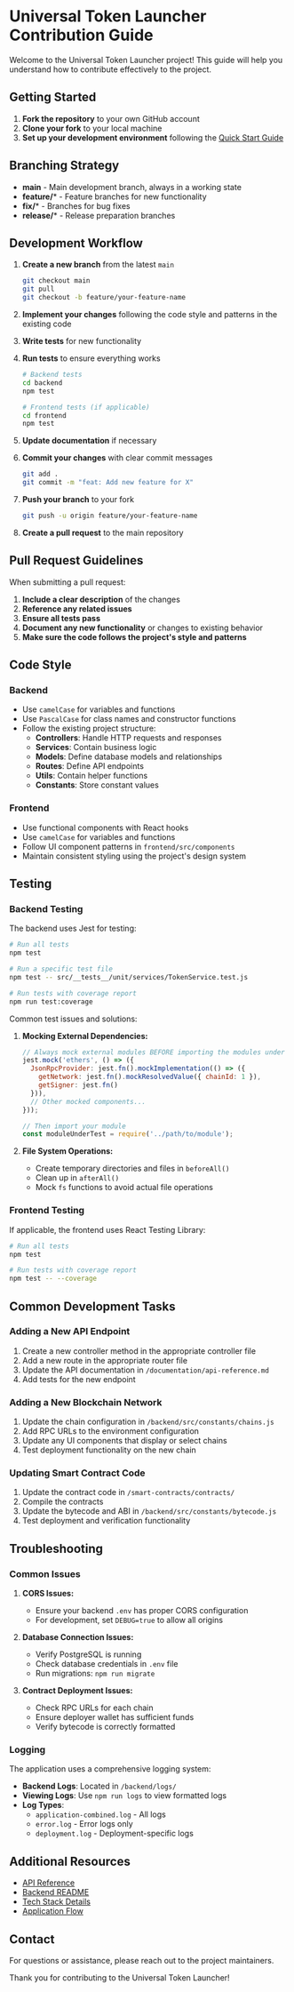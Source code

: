 # Universal Token Launcher Contribution Guide

Welcome to the Universal Token Launcher project! This guide will help you understand how to contribute effectively to the project.

## Getting Started

1. **Fork the repository** to your own GitHub account
2. **Clone your fork** to your local machine
3. **Set up your development environment** following the [Quick Start Guide](./quick-start-guide.md)

## Branching Strategy

- **main** - Main development branch, always in a working state
- **feature/*** - Feature branches for new functionality
- **fix/*** - Branches for bug fixes
- **release/*** - Release preparation branches

## Development Workflow

1. **Create a new branch** from the latest `main`
   ```bash
   git checkout main
   git pull
   git checkout -b feature/your-feature-name
   ```

2. **Implement your changes** following the code style and patterns in the existing code

3. **Write tests** for new functionality

4. **Run tests** to ensure everything works
   ```bash
   # Backend tests
   cd backend
   npm test
   
   # Frontend tests (if applicable)
   cd frontend
   npm test
   ```

5. **Update documentation** if necessary

6. **Commit your changes** with clear commit messages
   ```bash
   git add .
   git commit -m "feat: Add new feature for X"
   ```

7. **Push your branch** to your fork
   ```bash
   git push -u origin feature/your-feature-name
   ```

8. **Create a pull request** to the main repository

## Pull Request Guidelines

When submitting a pull request:

1. **Include a clear description** of the changes
2. **Reference any related issues**
3. **Ensure all tests pass**
4. **Document any new functionality** or changes to existing behavior
5. **Make sure the code follows the project's style and patterns**

## Code Style

### Backend

- Use `camelCase` for variables and functions
- Use `PascalCase` for class names and constructor functions
- Follow the existing project structure:
  - **Controllers**: Handle HTTP requests and responses
  - **Services**: Contain business logic
  - **Models**: Define database models and relationships
  - **Routes**: Define API endpoints
  - **Utils**: Contain helper functions
  - **Constants**: Store constant values

### Frontend

- Use functional components with React hooks
- Use `camelCase` for variables and functions
- Follow UI component patterns in `frontend/src/components`
- Maintain consistent styling using the project's design system

## Testing

### Backend Testing

The backend uses Jest for testing:

```bash
# Run all tests
npm test

# Run a specific test file
npm test -- src/__tests__/unit/services/TokenService.test.js

# Run tests with coverage report
npm run test:coverage
```

Common test issues and solutions:

1. **Mocking External Dependencies:**
   ```javascript
   // Always mock external modules BEFORE importing the modules under test
   jest.mock('ethers', () => ({
     JsonRpcProvider: jest.fn().mockImplementation(() => ({
       getNetwork: jest.fn().mockResolvedValue({ chainId: 1 }),
       getSigner: jest.fn()
     })),
     // Other mocked components...
   }));
   
   // Then import your module
   const moduleUnderTest = require('../path/to/module');
   ```

2. **File System Operations:**
   - Create temporary directories and files in `beforeAll()`
   - Clean up in `afterAll()`
   - Mock `fs` functions to avoid actual file operations

### Frontend Testing

If applicable, the frontend uses React Testing Library:

```bash
# Run all tests
npm test

# Run tests with coverage report
npm test -- --coverage
```

## Common Development Tasks

### Adding a New API Endpoint

1. Create a new controller method in the appropriate controller file
2. Add a new route in the appropriate router file
3. Update the API documentation in `/documentation/api-reference.md`
4. Add tests for the new endpoint

### Adding a New Blockchain Network

1. Update the chain configuration in `/backend/src/constants/chains.js`
2. Add RPC URLs to the environment configuration
3. Update any UI components that display or select chains
4. Test deployment functionality on the new chain

### Updating Smart Contract Code

1. Update the contract code in `/smart-contracts/contracts/`
2. Compile the contracts
3. Update the bytecode and ABI in `/backend/src/constants/bytecode.js`
4. Test deployment and verification functionality

## Troubleshooting

### Common Issues

1. **CORS Issues:**
   - Ensure your backend `.env` has proper CORS configuration
   - For development, set `DEBUG=true` to allow all origins

2. **Database Connection Issues:**
   - Verify PostgreSQL is running
   - Check database credentials in `.env` file
   - Run migrations: `npm run migrate`

3. **Contract Deployment Issues:**
   - Check RPC URLs for each chain
   - Ensure deployer wallet has sufficient funds
   - Verify bytecode is correctly formatted

### Logging

The application uses a comprehensive logging system:

- **Backend Logs**: Located in `/backend/logs/`
- **Viewing Logs**: Use `npm run logs` to view formatted logs
- **Log Types**:
  - `application-combined.log` - All logs
  - `error.log` - Error logs only
  - `deployment.log` - Deployment-specific logs

## Additional Resources

- [API Reference](./api-reference.md)
- [Backend README](../backend/README.md)
- [Tech Stack Details](./tech-stack.md)
- [Application Flow](./app-flow.md)

## Contact

For questions or assistance, please reach out to the project maintainers.

Thank you for contributing to the Universal Token Launcher! 